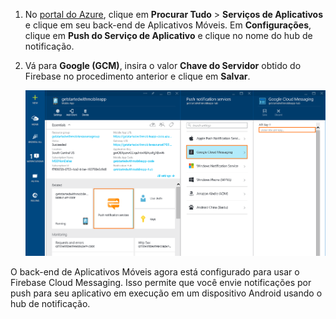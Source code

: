 
1. No [portal do Azure](https://portal.azure.com/), clique em **Procurar Tudo** > **Serviços de Aplicativos** e clique em seu back-end de Aplicativos Móveis. Em **Configurações**, clique em **Push do Serviço de Aplicativo** e clique no nome do hub de notificação.
2. Vá para **Google (GCM)**, insira o valor **Chave do Servidor** obtido do Firebase no procedimento anterior e clique em **Salvar**.

    ![Defina a chave de API do GCM no portal](./media/app-service-mobile-android-configure-push/mobile-push-api-key.png)

O back-end de Aplicativos Móveis agora está configurado para usar o Firebase Cloud Messaging. Isso permite que você envie notificações por push para seu aplicativo em execução em um dispositivo Android usando o hub de notificação.

<!-- URLs. -->


<!-- images -->


<!--HONumber=Dec16_HO2-->


